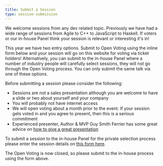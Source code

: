 ```yaml
---
title: Submit a Session
type: session-submission
---
```

We welcome sessions from any dev related topic. Previously we have had a wide range of sessions from Agile to C++ to JavaScript to Haskell. If voters or our in-house Panel think your session is relevant or interesting it's in!

This year we have two entry options. Submit to Open Voting using the inline form below and your session will go on this website for voting via ticket holders! Alternatively, you can submit to the in-house Panel where a number of industry people will carefully select sessions, they will not go through the Open Voting process. You can only submit the same talk via one of these options.

Before submitting a session please consider the following:

- Sessions are not a sales presentation although you are welcome to have a slide or two about yourself and your company
- You will probably not have internet access
- We will open voting about a month prior to the event. If your session gets voted in and you agree to present, then this is a serious commitment
- Experienced presenter, Author & MVP Guy Smith Ferrier has some great advice on [how to give a great presentation](http://guysmithferrier.com/Downloads/HowToGiveGreatPresentations.pdf)

To submit a session to the in-house Panel for the private selection process please enter the session details on [this form here](https://goo.gl/forms/HN2RR22JkyEsSaCI3).

The Open Voting is now closed, so please submit to the in-house process using the form above.
